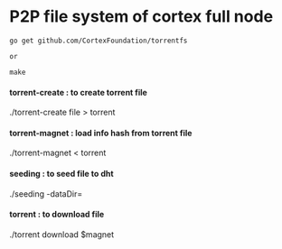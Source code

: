 # P2P file system of cortex full node
```
go get github.com/CortexFoundation/torrentfs

or

make
```
#### torrent-create : to create torrent file
./torrent-create file > torrent
#### torrent-magnet : load info hash from torrent file
./torrent-magnet < torrent
#### seeding : to seed file to dht
./seeding -dataDir=
#### torrent : to download file
./torrent download $magnet
